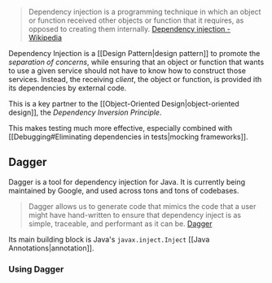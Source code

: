 > Dependency injection is a programming technique in which an object or function received other objects or function that it requires, as opposed to creating them internally. [Dependency injection - Wikipedia](https://en.wikipedia.org/wiki/Dependency_injection)

Dependency Injection is a [[Design Pattern|design pattern]] to promote the *separation of concerns*, while ensuring that an object or function that wants to use a given service should not have to know how to construct those services. Instead, the receiving *client*, the object or function, is provided ith its dependencies by external code.

This is a key partner to the [[Object-Oriented Design|object-oriented design]], the *Dependency Inversion Principle*.

This makes testing much more effective, especially combined with [[Debugging#Eliminating dependencies in tests|mocking frameworks]].
## Dagger
Dagger is a tool for dependency injection for Java. It is currently being maintained by Google, and used across tons and tons of codebases. 

> Dagger allows us to generate code that mimics the code that a user might have hand-written to ensure that dependency inject is as simple, traceable, and performant as it can be. [Dagger](https://dagger.dev/dev-guide/)

Its main building block is Java's `javax.inject.Inject` [[Java Annotations|annotation]].
### Using Dagger
